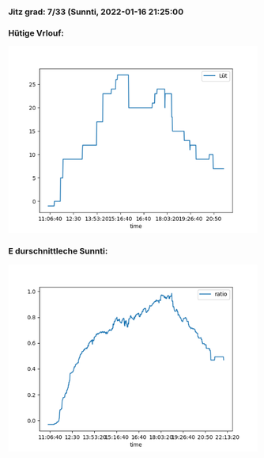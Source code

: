 ### Jitz grad: 7/33 (Sunnti, 2022-01-16 21:25:00

### Hütige Vrlouf:
![Graph](Today.png)

### E durschnittleche Sunnti:
![Graph](Sunnti.png)